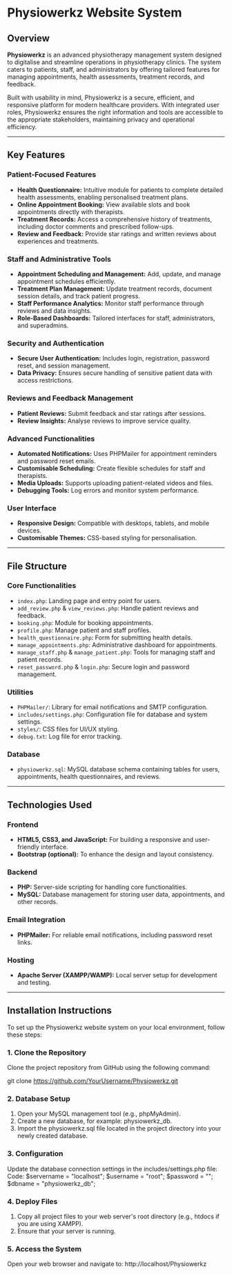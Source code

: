 # Physiowerkz Website System

## Overview

**Physiowerkz** is an advanced physiotherapy management system designed to digitalise and streamline operations in physiotherapy clinics. The system caters to patients, staff, and administrators by offering tailored features for managing appointments, health assessments, treatment records, and feedback. 

Built with usability in mind, Physiowerkz is a secure, efficient, and responsive platform for modern healthcare providers. With integrated user roles, Physiowerkz ensures the right information and tools are accessible to the appropriate stakeholders, maintaining privacy and operational efficiency.

---

## Key Features

### Patient-Focused Features
- **Health Questionnaire:** Intuitive module for patients to complete detailed health assessments, enabling personalised treatment plans.
- **Online Appointment Booking:** View available slots and book appointments directly with therapists.
- **Treatment Records:** Access a comprehensive history of treatments, including doctor comments and prescribed follow-ups.
- **Review and Feedback:** Provide star ratings and written reviews about experiences and treatments.

### Staff and Administrative Tools
- **Appointment Scheduling and Management:** Add, update, and manage appointment schedules efficiently.
- **Treatment Plan Management:** Update treatment records, document session details, and track patient progress.
- **Staff Performance Analytics:** Monitor staff performance through reviews and data insights.
- **Role-Based Dashboards:** Tailored interfaces for staff, administrators, and superadmins.

### Security and Authentication
- **Secure User Authentication:** Includes login, registration, password reset, and session management.
- **Data Privacy:** Ensures secure handling of sensitive patient data with access restrictions.

### Reviews and Feedback Management
- **Patient Reviews:** Submit feedback and star ratings after sessions.
- **Review Insights:** Analyse reviews to improve service quality.

### Advanced Functionalities
- **Automated Notifications:** Uses PHPMailer for appointment reminders and password reset emails.
- **Customisable Scheduling:** Create flexible schedules for staff and therapists.
- **Media Uploads:** Supports uploading patient-related videos and files.
- **Debugging Tools:** Log errors and monitor system performance.

### User Interface
- **Responsive Design:** Compatible with desktops, tablets, and mobile devices.
- **Customisable Themes:** CSS-based styling for personalisation.

---

## File Structure

### Core Functionalities
- `index.php`: Landing page and entry point for users.
- `add_review.php` & `view_reviews.php`: Handle patient reviews and feedback.
- `booking.php`: Module for booking appointments.
- `profile.php`: Manage patient and staff profiles.
- `health_questionnaire.php`: Form for submitting health details.
- `manage_appointments.php`: Administrative dashboard for appointments.
- `manage_staff.php` & `manage_patient.php`: Tools for managing staff and patient records.
- `reset_password.php` & `login.php`: Secure login and password management.

### Utilities
- `PHPMailer/`: Library for email notifications and SMTP configuration.
- `includes/settings.php`: Configuration file for database and system settings.
- `styles/`: CSS files for UI/UX styling.
- `debug.txt`: Log file for error tracking.

### Database
- `physiowerkz.sql`: MySQL database schema containing tables for users, appointments, health questionnaires, and reviews.

---

## Technologies Used

### Frontend
- **HTML5, CSS3, and JavaScript:** For building a responsive and user-friendly interface.
- **Bootstrap (optional):** To enhance the design and layout consistency.

### Backend
- **PHP:** Server-side scripting for handling core functionalities.
- **MySQL:** Database management for storing user data, appointments, and other records.

### Email Integration
- **PHPMailer:** For reliable email notifications, including password reset links.

### Hosting
- **Apache Server (XAMPP/WAMP):** Local server setup for development and testing.

---

## Installation Instructions

To set up the Physiowerkz website system on your local environment, follow these steps:

### 1. Clone the Repository
Clone the project repository from GitHub using the following command:

git clone https://github.com/YourUsername/Physiowerkz.git

### 2. Database Setup
1. Open your MySQL management tool (e.g., phpMyAdmin).
2. Create a new database, for example: physiowerkz_db.
3. Import the physiowerkz.sql file located in the project directory into your newly created database.

### 3. Configuration
Update the database connection settings in the includes/settings.php file:
Code:
$servername = "localhost";
$username = "root";
$password = "";
$dbname = "physiowerkz_db";

### 4. Deploy Files
1. Copy all project files to your web server's root directory (e.g., htdocs if you are using XAMPP).
2. Ensure that your server is running.

### 5. Access the System
Open your web browser and navigate to: http://localhost/Physiowerkz

